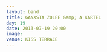 ```yaml
---
layout: band
title: GANXSTA ZOLEE &amp; A KARTEL
day: 19
date: 2013-07-19 20:00
image: 
venue: KISS TERRACE
---
```



